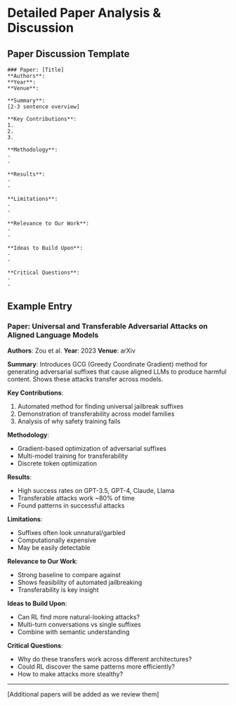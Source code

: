 # Detailed Paper Analysis & Discussion

## Paper Discussion Template
```
### Paper: [Title]
**Authors**: 
**Year**: 
**Venue**: 

**Summary**:
[2-3 sentence overview]

**Key Contributions**:
1. 
2. 
3. 

**Methodology**:
- 
- 

**Results**:
- 
- 

**Limitations**:
- 
- 

**Relevance to Our Work**:
- 
- 

**Ideas to Build Upon**:
- 
- 

**Critical Questions**:
- 
- 
```

## Example Entry

### Paper: Universal and Transferable Adversarial Attacks on Aligned Language Models
**Authors**: Zou et al.
**Year**: 2023
**Venue**: arXiv

**Summary**:
Introduces GCG (Greedy Coordinate Gradient) method for generating adversarial suffixes that cause aligned LLMs to produce harmful content. Shows these attacks transfer across models.

**Key Contributions**:
1. Automated method for finding universal jailbreak suffixes
2. Demonstration of transferability across model families
3. Analysis of why safety training fails

**Methodology**:
- Gradient-based optimization of adversarial suffixes
- Multi-model training for transferability
- Discrete token optimization

**Results**:
- High success rates on GPT-3.5, GPT-4, Claude, Llama
- Transferable attacks work ~80% of time
- Found patterns in successful attacks

**Limitations**:
- Suffixes often look unnatural/garbled
- Computationally expensive
- May be easily detectable

**Relevance to Our Work**:
- Strong baseline to compare against
- Shows feasibility of automated jailbreaking
- Transferability is key insight

**Ideas to Build Upon**:
- Can RL find more natural-looking attacks?
- Multi-turn conversations vs single suffixes
- Combine with semantic understanding

**Critical Questions**:
- Why do these transfers work across different architectures?
- Could RL discover the same patterns more efficiently?
- How to make attacks more stealthy?

---

[Additional papers will be added as we review them]